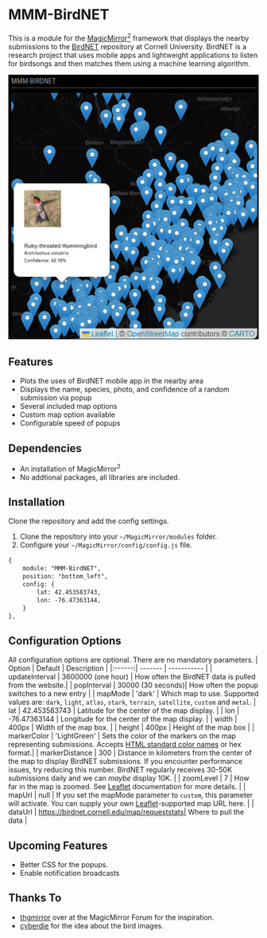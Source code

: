# MMM-BirdNET
This is a module for the [MagicMirror<sup>2</sup>](https://github.com/MichMich/MagicMirror) framework that displays the nearby submissions to the [BirdNET](https://birdnet.cornell.edu) repository at Cornell University. BirdNET is a research project that uses mobile apps and lightweight applications to listen for birdsongs and then matches them using a machine learning algorithm.

![MMM-BirdNET interface](display.png)

## Features
* Plots the uses of BirdNET mobile app in the nearby area
* Displays the name, species, photo, and confidence of a random submission via popup
* Several included map options
* Custom map option available
* Configurable speed of popups

## Dependencies
* An installation of MagicMirror<sup>2</sup>
* No addtional packages, all libraries are included.

## Installation
Clone the repository and add the config settings.
1. Clone the repository into your `~/MagicMirror/modules` folder.
2. Configure your `~/MagicMirror/config/config.js` file.
```
{
	module: "MMM-BirdNET",
	position: "bottom_left",
	config: {
		lat: 42.453583743,
		lon: -76.47363144,
	}
},
```
## Configuration Options
All configuration options are optional. There are no mandatory parameters.
| Option | Default | Description |
|:------:| ------- | ----------- |
| updateInterval | 3600000 (one hour) | How often the BirdNET data is pulled from the website.|
| popInterval | 30000 (30 seconds)| How often the popup switches to a new entry |
| mapMode | 'dark' | Which map to use. Supported values are: `dark`, `light`, `atlas`, `stark`, `terrain`, `satellite`, `custom` and `metal`.
| lat | 42.453583743 | Latitude for the center of the map display. |
| lon | -76.47363144 | Longitude for the center of the map display. |
| width | 400px | Width of the map box. |
| height | 400px | Height of the map box |
| markerColor | 'LightGreen' | Sets the color of the markers on the map representing submissions. Accepts [HTML standard color names](https://www.w3schools.com/cssref/css_colors.php) or hex format.|
| markerDistance | 300 | Distance in kilometers from the center of the map to display BirdNET submissions. If you encounter performance issues, try reducing this number. BirdNET regularly receives 30-50K submissions daily and we can _maybe_ display 10K. |
| zoomLevel | 7 | How far in the map is zoomed. See [Leaflet](https://leafletjs.com/examples/zoom-levels/) documentation for more details. |
| mapUrl | null | If you set the mapMode parameter to `custom`, this parameter will activate. You can supply your own [Leaflet](https://leafletjs.com/reference.html#map-example)-supported map URL here. |
| dataUrl | https://birdnet.cornell.edu/map/requeststats| Where to pull the data |

## Upcoming Features
* Better CSS for the popups.
* Enable notification broadcasts

## Thanks To
* [thgmirror](https://forum.magicmirror.builders/user/thgmirror) over at the MagicMirror Forum for the inspiration.
* [cyberdie](https://forum.magicmirror.builders/user/cyberdie) for the idea about the bird images.
